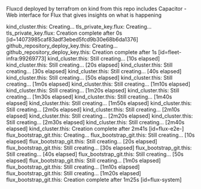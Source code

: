 Fluxcd deployed by terrafrom on kind from this repo includes Capacitor - Web interface for Flux that gives insights on what is happening 

kind_cluster.this: Creating...
tls_private_key.flux: Creating...
tls_private_key.flux: Creation complete after 0s [id=14073985caf83adf3ebed5fcd9b30e68b6da1376]
github_repository_deploy_key.this: Creating...
github_repository_deploy_key.this: Creation complete after 1s [id=fleet-infra:99269773]
kind_cluster.this: Still creating... [10s elapsed]
kind_cluster.this: Still creating... [20s elapsed]
kind_cluster.this: Still creating... [30s elapsed]
kind_cluster.this: Still creating... [40s elapsed]
kind_cluster.this: Still creating... [50s elapsed]
kind_cluster.this: Still creating... [1m0s elapsed]
kind_cluster.this: Still creating... [1m10s elapsed]
kind_cluster.this: Still creating... [1m20s elapsed]
kind_cluster.this: Still creating... [1m30s elapsed]
kind_cluster.this: Still creating... [1m40s elapsed]
kind_cluster.this: Still creating... [1m50s elapsed]
kind_cluster.this: Still creating... [2m0s elapsed]
kind_cluster.this: Still creating... [2m10s elapsed]
kind_cluster.this: Still creating... [2m20s elapsed]
kind_cluster.this: Still creating... [2m30s elapsed]
kind_cluster.this: Still creating... [2m40s elapsed]
kind_cluster.this: Creation complete after 2m41s [id=flux-e2e-]
flux_bootstrap_git.this: Creating...
flux_bootstrap_git.this: Still creating... [10s elapsed]
flux_bootstrap_git.this: Still creating... [20s elapsed]
flux_bootstrap_git.this: Still creating... [30s elapsed]
flux_bootstrap_git.this: Still creating... [40s elapsed]
flux_bootstrap_git.this: Still creating... [50s elapsed]
flux_bootstrap_git.this: Still creating... [1m0s elapsed]
flux_bootstrap_git.this: Still creating... [1m10s elapsed]
flux_bootstrap_git.this: Still creating... [1m20s elapsed]
flux_bootstrap_git.this: Creation complete after 1m25s [id=flux-system]
